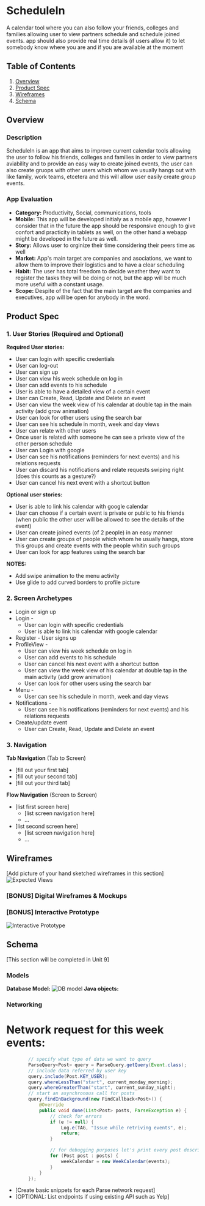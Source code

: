 # ScheduleIn
A calendar tool where you can also follow your friends, colleges and families allowing user to view partners schedule and schedule joined events. app should also provide real time details (if users allow it) to let somebody know where you are and if you are available at the moment

## Table of Contents
1. [Overview](#Overview)
1. [Product Spec](#Product-Spec)
1. [Wireframes](#Wireframes)
2. [Schema](#Schema)

## Overview
### Description
ScheduleIn is an app that aims to improve current calendar tools allowing the user to follow his friends, colleges and families in order to view partners aviability and to provide an easy way to create joined events, the user can also create gruops with other users which whom we usually hangs out with like family, work teams, etcetera and this will allow user easily create group events.

### App Evaluation
- **Category:** Productivity, Social, communications, tools 
- **Mobile:** This app will be developed initialy as a mobile app, however I consider that in the future the app should be responsive enough to give confort and practicity in tablets as well, on the other hand a webapp might be developed in the future as well.
- **Story:** Allows user to orginize their time considering their peers time as well 
- **Market:** App's main target are companies and asociations, we want to allow them to improve their logistics and to have a clear scheduling
- **Habit:** The user has total freedom to decide weather they want to register the tasks they will be doing or not, but the app will be much more useful with a constant usage.
- **Scope:** Despite of the fact that the main target are the companies and executives, app will be open for anybody in the word.

## Product Spec

### 1. User Stories (Required and Optional)
**Required User stories:**

* User can login with specific credentials
* User can log-out
* User can sign up
* User can view his week schedule on log in
* User can add events to his schedule
* User is able to have a detailed view of a certain event
* User can Create, Read, Update and Delete an event
* User can view the week view of his calendar at double tap in the main activity (add grow animation)
* User can look for other users using the search bar
* User can see his schedule in month, week and day views
* User can relate with other users
* Once user is related with someone he can see a private view of the other person schedule
* User can Login with google
* User can see his notifications (reminders for next events) and his relations requests
* User can discard his notifications and relate requests swiping right (does this counts as a gesture?)
* User can cancel his next event with a shortcut button

**Optional user stories:**
* User is able to link his calendar with google calendar
* User can choose if a certain event is private or public to his friends (when public the other user will be allowed to see the details of the event)
* User can create joined events (of 2 people) in an easy manner
* User can create groups of people which whom he usually hangs, store this groups and create events with the people whitin such groups
* User can look for app features using the search bar

**NOTES:**
* Add swipe animation to the menu activity
* Use glide to add curved borders to profile picture

### 2. Screen Archetypes

* Login or sign up
* Login - 
    * User can login with specific credentials
    * User is able to link his calendar with google calendar
* Register - User signs up 
* ProfileView -
    * User can view his week schedule on log in
    * User can add events to his schedule
    * User can cancel his next event with a shortcut button
    * User can view the week view of his calendar at double tap in the main activity (add grow animation)
    * User can look for other users using the search bar
* Menu -
    * User can see his schedule in month, week and day views
* Notifications -
    * User can see his notifications (reminders for next events) and his relations requests
* Create/update event
    * User can Create, Read, Update and Delete an event

### 3. Navigation

**Tab Navigation** (Tab to Screen)

* [fill out your first tab]
* [fill out your second tab]
* [fill out your third tab]

**Flow Navigation** (Screen to Screen)

* [list first screen here]
   * [list screen navigation here]
   * ...
* [list second screen here]
   * [list screen navigation here]
   * ...

## Wireframes
[Add picture of your hand sketched wireframes in this section]
<img src='AppViewsDrafts.jpg' title='Expected views' width='' alt='Expected Views' />

### [BONUS] Digital Wireframes & Mockups

### [BONUS] Interactive Prototype
<img src='Interactive.gif' title='Interactive Prototype' width='' alt='Interactive Prototype' />

## Schema 
[This section will be completed in Unit 9]
### Models
**Database Model:**
<img src='DBmodel.png' title='DB model' width='' alt='DB model' />
**Java objects:**

### Networking
# Network request for this week events:
```java
        // specify what type of data we want to query
        ParseQuery<Post> query = ParseQuery.getQuery(Event.class);
        // include data referred by user key
        query.include(Post.KEY_USER);
        query.whereLessThan("start", current_monday_morning);
        query.whereGreaterThan("start", current_sunday_night);
        // start an asynchronous call for posts
        query.findInBackground(new FindCallback<Post>() {
            @Override
            public void done(List<Post> posts, ParseException e) {
                // check for errors
                if (e != null) {
                    Log.e(TAG, "Issue while retriving events", e);
                    return;
                }

                // for debugging purposes let's print every post description to logcat
                for (Post post : posts) {
                    weekCalendar = new WeekCalendar(events);
                }
            }
        });
```
- [Create basic snippets for each Parse network request]
- [OPTIONAL: List endpoints if using existing API such as Yelp]
